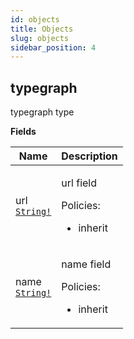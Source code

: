 ```yaml
---
id: objects
title: Objects
slug: objects
sidebar_position: 4
---
```


## typegraph

typegraph type

<p style={{ marginBottom: "0.4em" }}><strong>Fields</strong></p>

<table>
<thead><tr><th>Name</th><th>Description</th></tr></thead>
<tbody>
<tr>
<td>
url<br />
<a href="/../pages/docs/reference/typegate/typegate/scalars#string"><code>String!</code></a>
</td>
<td>
<p>url field</p>
<p>Policies:</p>
<ul>
<li>inherit</li>
</ul>
</td>
</tr>
<tr>
<td>
name<br />
<a href="/../pages/docs/reference/typegate/typegate/scalars#string"><code>String!</code></a>
</td>
<td>
<p>name field</p>
<p>Policies:</p>
<ul>
<li>inherit</li>
</ul>
</td>
</tr>
</tbody>
</table>
